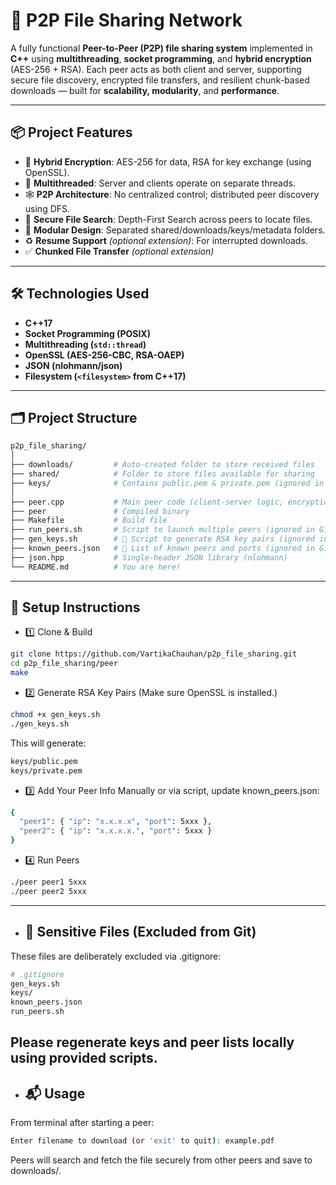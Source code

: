 # 🔗 P2P File Sharing Network 

A fully functional **Peer-to-Peer (P2P) file sharing system** implemented in **C++** using **multithreading**, **socket programming**, and **hybrid encryption** (AES-256 + RSA). Each peer acts as both client and server, supporting secure file discovery, encrypted file transfers, and resilient chunk-based downloads — built for **scalability, modularity**, and **performance**.

---

## 📦 Project Features

- 🔐 **Hybrid Encryption**: AES-256 for data, RSA for key exchange (using OpenSSL).
- 🧵 **Multithreaded**: Server and clients operate on separate threads.
- 🕸️ **P2P Architecture**: No centralized control; distributed peer discovery using DFS.
- 🔎 **Secure File Search**: Depth-First Search across peers to locate files.
- 🧠 **Modular Design**: Separated shared/downloads/keys/metadata folders.
- ♻️ **Resume Support** *(optional extension)*: For interrupted downloads.
- ✅ **Chunked File Transfer** *(optional extension)*

---

## 🛠️ Technologies Used

- **C++17**
- **Socket Programming (POSIX)**
- **Multithreading (`std::thread`)**
- **OpenSSL (AES-256-CBC, RSA-OAEP)**
- **JSON (nlohmann/json)**
- **Filesystem (`<filesystem>` from C++17)**

---

## 🗂️ Project Structure

```bash
p2p_file_sharing/
│
├── downloads/         # Auto-created folder to store received files 
├── shared/            # Folder to store files available for sharing
├── keys/              # Contains public.pem & private.pem (ignored in Git)
│
├── peer.cpp           # Main peer code (client-server logic, encryption, file transfer)
├── peer               # Compiled binary 
├── Makefile           # Build file
├── run_peers.sh       # Script to launch multiple peers (ignored in Git)
├── gen_keys.sh        # 🔐 Script to generate RSA key pairs (ignored in Git)
├── known_peers.json   # 🔗 List of known peers and ports (ignored in Git)
├── json.hpp           # Single-header JSON library (nlohmann)
└── README.md          # You are here!
```
---
## 🔧 Setup Instructions

- 1️⃣ Clone & Build
```bash 
git clone https://github.com/VartikaChauhan/p2p_file_sharing.git
cd p2p_file_sharing/peer
make
```

- 2️⃣ Generate RSA Key Pairs
(Make sure OpenSSL is installed.)
```bash 
chmod +x gen_keys.sh
./gen_keys.sh
```
This will generate:
```bash
keys/public.pem
keys/private.pem
```

- 3️⃣ Add Your Peer Info
Manually or via script, update known_peers.json:
```bash 
{
  "peer1": { "ip": "x.x.x.x", "port": 5xxx },
  "peer2": { "ip": "x.x.x.x.", "port": 5xxx }
}
```

- 4️⃣ Run Peers
```bash
./peer peer1 5xxx
./peer peer2 5xxx
```
---

- ## 🚫 Sensitive Files (Excluded from Git)
These files are deliberately excluded via .gitignore:
```bash 
# .gitignore
gen_keys.sh
keys/
known_peers.json
run_peers.sh
```
Please regenerate keys and peer lists locally using provided scripts.
---

- ## 📬 Usage
From terminal after starting a peer:
```bash 
Enter filename to download (or 'exit' to quit): example.pdf
```
Peers will search and fetch the file securely from other peers and save to downloads/.

